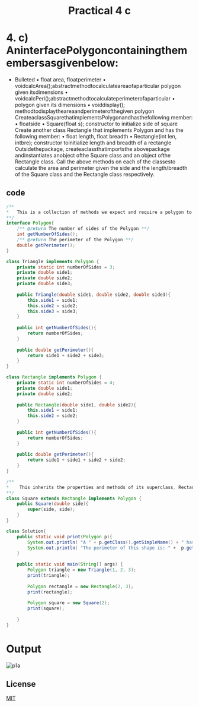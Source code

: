 <h1 align="center" style="margin-top: 0px;">
Practical 4 c 
</h1>

#	4. 	c) AninterfacePolygoncontainingthemembersasgivenbelow:  
- Bulleted
• float area, floatperimeter 
• voidcalcArea();abstractmethodtocalculateareaofaparticular polygon given  itsdimensions 
• voidcalcPeri();abstractmethodtocalculateperimeterofaparticular 
• polygon given its dimensions 
• voiddisplay();
methodtodisplaytheareaandperimeterofthegiven polygon CreateaclassSquarethatimplementsPolygonandhasthefollowing member: • floatside 
• Square(float s); constructor to initialize side of square 
Create another class Rectangle that implements Polygon and has the following member: • float length, float breadth 
• Rectangle(int len, intbre); constructor toinitialize length and breadth of a rectangle Outsidethepackage, createaclassthatimportsthe abovepackage andinstantiates anobject ofthe Square class and an object ofthe Rectangle class. Call the above methods on each of the classesto calculate the area and perimeter given the side and the length/breadth of  the Square class and the Rectangle class respectively.

## code 

```java
/**
*   This is a collection of methods we expect and require a polygon to have 
**/
interface Polygon{
    /** @return The number of sides of the Polygon **/
    int getNumberOfSides();
    /** @return The perimeter of the Polygon **/
    double getPerimeter();
}

class Triangle implements Polygon {
    private static int numberOfSides = 3;
    private double side1;
    private double side2;
    private double side3;
    
    public Triangle(double side1, double side2, double side3){
        this.side1 = side1;
        this.side2 = side2;
        this.side3 = side3;
    }
    
    public int getNumberOfSides(){
        return numberOfSides;
    }
    
    public double getPerimeter(){
        return side1 + side2 + side3;
    }
}

class Rectangle implements Polygon {
    private static int numberOfSides = 4;
    private double side1;
    private double side2;
    
    public Rectangle(double side1, double side2){
        this.side1 = side1;
        this.side2 = side2;
    }
    
    public int getNumberOfSides(){
        return numberOfSides;
    }
    
    public double getPerimeter(){
        return side1 + side1 + side2 + side2;
    }
} 

/**
*    This inherits the properties and methods of its superclass, Rectangle.
**/
class Square extends Rectangle implements Polygon {
    public Square(double side){
        super(side, side);
    }
} 

class Solution{
    public static void print(Polygon p){
        System.out.println( "A " + p.getClass().getSimpleName() + " has " + p.getNumberOfSides() + " sides." );
        System.out.println( "The perimeter of this shape is: " +  p.getPerimeter() + '\n');
    }
    
    public static void main(String[] args) {
        Polygon triangle = new Triangle(1, 2, 3);
        print(triangle);
        
        Polygon rectangle = new Rectangle(2, 3);
        print(rectangle);
        
        Polygon square = new Square(2);
        print(square);
        
    }
}
```
# Output 



![p1a](https://hiren14.github.io/java_lab_050/output/practical4/output4c.png)

## License
[MIT](https://hiren14.github.io/java_lab_050/LICENSE)